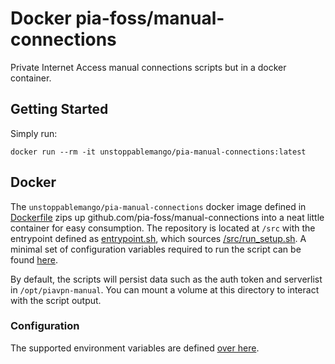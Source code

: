 # Docker pia-foss/manual-connections

Private Internet Access manual connections scripts but in a docker container.

## Getting Started

Simply run:

```shell
docker run --rm -it unstoppablemango/pia-manual-connections:latest
```

## Docker

The `unstoppablemango/pia-manual-connections` docker image defined in [Dockerfile](./Dockerfile) zips up github.com/pia-foss/manual-connections into a neat little container for easy consumption.
The repository is located at `/src` with the entrypoint defined as [entrypoint.sh](./entrypoint.sh), which sources [/src/run_setup.sh](https://github.com/pia-foss/manual-connections/blob/master/run_setup.sh).
A minimal set of configuration variables required to run the script can be found [here](https://github.com/pia-foss/manual-connections/#automated-setup).

By default, the scripts will persist data such as the auth token and serverlist in `/opt/piavpn-manual`.
You can mount a volume at this directory to interact with the script output.

### Configuration

The supported environment variables are defined [over here](https://github.com/pia-foss/manual-connections/#automated-setup).

